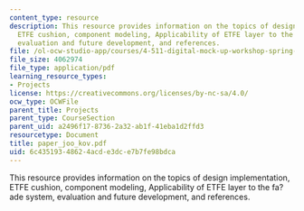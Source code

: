 ```yaml
---
content_type: resource
description: This resource provides information on the topics of design implementation,
  ETFE cushion, component modeling, Applicability of ETFE layer to the fa?ade system,
  evaluation and future development, and references.
file: /ol-ocw-studio-app/courses/4-511-digital-mock-up-workshop-spring-2006/6c43519348624acde3dce7b7fe98bdca_paper_joo_kov.pdf
file_size: 4062974
file_type: application/pdf
learning_resource_types:
- Projects
license: https://creativecommons.org/licenses/by-nc-sa/4.0/
ocw_type: OCWFile
parent_title: Projects
parent_type: CourseSection
parent_uid: a2496f17-8736-2a32-ab1f-41eba1d2ffd3
resourcetype: Document
title: paper_joo_kov.pdf
uid: 6c435193-4862-4acd-e3dc-e7b7fe98bdca
---
```

This resource provides information on the topics of design implementation, ETFE cushion, component modeling, Applicability of ETFE layer to the fa?ade system, evaluation and future development, and references.